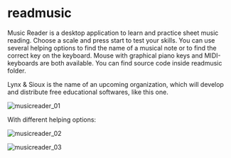 # readmusic
Music Reader is a desktop application to learn and practice sheet music reading. 
Choose a scale and press start to test your skills. 
You can use several helping options to find the name of a musical note or to find the correct key on the keyboard.
Mouse with graphical piano keys and MIDI-keyboards are both available.
You can find source code inside readmusic folder.

Lynx & Sioux is the name of an upcoming organization, which will develop and distribute 
free educational softwares, like this one.

![musicreader_01](https://github.com/user-attachments/assets/1a0a6d72-823d-426e-9eb5-582ba58cedf2)


With different helping options:


![musicreader_02](https://github.com/user-attachments/assets/d099f625-7073-48fc-afe0-ad565d4a2e1d)


![musicreader_03](https://github.com/user-attachments/assets/a81071d5-f4e3-48f8-9485-a56167ce99d8)



